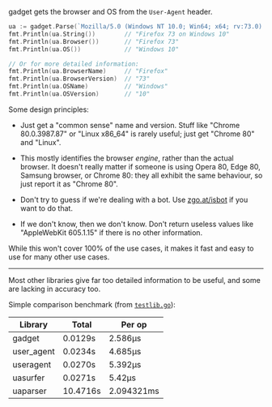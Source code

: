 gadget gets the browser and OS from the `User-Agent` header.

```go
ua := gadget.Parse(`Mozilla/5.0 (Windows NT 10.0; Win64; x64; rv:73.0) Gecko/20100101 Firefox/73.0`)
fmt.Println(ua.String())        // "Firefox 73 on Windows 10"
fmt.Println(ua.Browser())       // "Firefox 73"
fmt.Println(ua.OS())            // "Windows 10"

// Or for more detailed information:
fmt.Println(ua.BrowserName)     // "Firefox"
fmt.Println(ua.BrowserVersion)  // "73"
fmt.Println(ua.OSName)          // "Windows"
fmt.Println(ua.OSVersion)       // "10"
```

Some design principles:

- Just get a "common sense" name and version. Stuff like "Chrome 80.0.3987.87"
  or "Linux x86_64" is rarely useful; just get "Chrome 80" and "Linux".

- This mostly identifies the browser *engine*, rather than the actual browser.
  It doesn't really matter if someone is using Opera 80, Edge 80, Samsung
  browser, or Chrome 80: they all exhibit the same behaviour, so just report it
  as "Chrome 80".

- Don't try to guess if we're dealing with a bot. Use [zgo.at/isbot][isbot] if
  you want to do that.

- If we don't know, then we don't know. Don't return useless values like
  "AppleWebKit 605.1.15" if there is no other information.

While this won't cover 100% of the use cases, it makes it fast and easy to use
for many other use cases.

[isbot]: https://github.com/zgoat/isbot

---

Most other libraries give far too detailed information to be useful, and some
are lacking in accuracy too.

Simple comparison benchmark (from [`testlib.go`](/testlib.go)):

| Library    | Total    | Per op     |
| -------    | -----    | ------     |
| gadget     | 0.0129s  | 2.586µs    |
| user_agent | 0.0234s  | 4.685µs    |
| useragent  | 0.0270s  | 5.392µs    |
| uasurfer   | 0.0271s  | 5.42µs     |
| uaparser   | 10.4716s | 2.094321ms |
